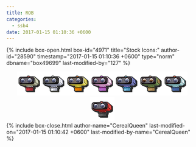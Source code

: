 ```yaml
---
title: ROB
categories:
  - ssb4
date: 2017-01-15 01:10:36 +0600
---
```

{% include box-open.html box-id="4971" title="Stock Icons:" author-id="28590" timestamp="2017-01-15 01:10:36 +0600" type="norm" dbname="box49699" last-modified-by="127" %}
<center><img src="Stock_1.png" /><img src="Stock_2.png" /><img src="Stock_3.png" /><img src="Stock_4.png" /><img src="Stock_5.png" /><img src="Stock_6.png" /><img src="Stock_7.png" /><img src="Stock_8.png" /></center>
{% include box-close.html author-name="CerealQueen" last-modified-on="2017-01-15 01:10:42 +0600" last-modified-by-name="CerealQueen" %}

